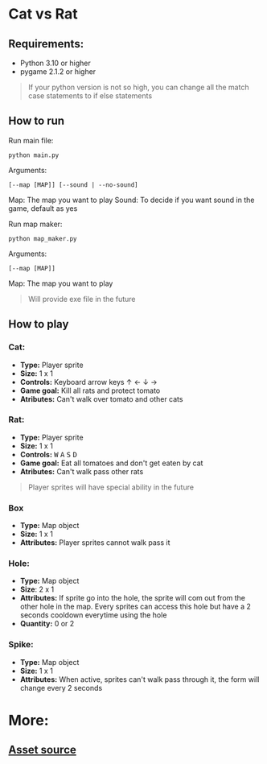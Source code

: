 # Cat vs Rat

## Requirements:
* Python 3.10 or higher
* pygame 2.1.2 or higher
> If your python version is not so high, you can change all the match case statements to if else statements


## How to run

Run main file:
```batch
python main.py
```
Arguments:
```batch
[--map [MAP]] [--sound | --no-sound]
```
Map: The map you want to play
Sound: To decide if you want sound in the game, default as yes

Run map maker:
```batch
python map_maker.py
```
Arguments:
```batch
[--map [MAP]]
```
Map: The map you want to play

> Will provide exe file in the future

## How to play
### Cat:
* **Type:** Player sprite
* **Size:** 1 x 1
* **Controls:** Keyboard arrow keys &#8593; &#8592; &#8595; &#8594;
* **Game goal:** Kill all rats and protect tomato
* **Atributes:** Can't walk over tomato and other cats

### Rat:
* **Type:** Player sprite
* **Size:** 1 x 1
* **Controls:** <kbd>W</kbd> <kbd>A</kbd> <kbd>S</kbd> <kbd>D</kbd>
* **Game goal:** Eat all tomatoes and don't get eaten by cat
* **Atributes:** Can't walk pass other rats
> Player sprites will have special ability in the future

### Box
* **Type:** Map object
* **Size:** 1 x 1
* **Attributes:** Player sprites cannot walk pass it

### Hole:
* **Type:** Map object
* **Size**: 2 x 1
* **Attributes:** If sprite go into the hole, the sprite will com out from the other hole in the map. Every sprites can access this hole but have a 2 seconds cooldown everytime using the hole
* **Quantity:** 0 or 2

### Spike:
* **Type:** Map object
* **Size:** 1 x 1
* **Attributes:** When active, sprites can't walk pass through it, the form will change every 2 seconds

# More:
## **[Asset source](https://comigo.itch.io/farm-puzzle-animals)**

